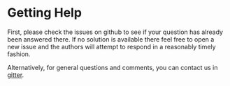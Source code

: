 # Getting Help
First, please check the issues on github to see if your question has already been answered there.
 If no solution is available there feel free to open a new issue and the authors will attempt to respond in a reasonably timely fashion.

Alternatively, for general questions and comments, you can contact us in [gitter](https://gitter.im/Hydrospheredata/hydro-serving).
